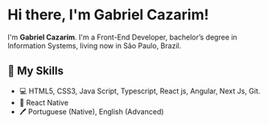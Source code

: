 # Hi there, I'm Gabriel Cazarim!

I'm **Gabriel Cazarim**. I'm a Front-End Developer, bachelor’s degree in Information Systems, living now in São Paulo, Brazil.

## 📖 My Skills

* 💻 HTML5, CSS3, Java Script, Typescript, React js, Angular, Next Js, Git.
* 📱 React Native
* 🖊️ Portuguese (Native), English (Advanced)
